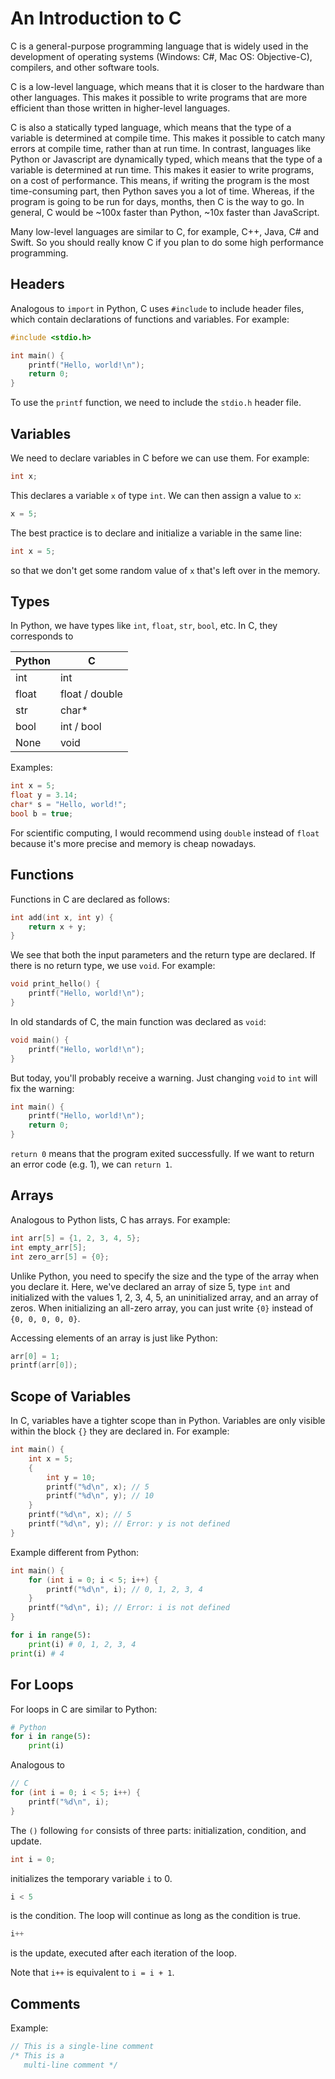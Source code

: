 # An Introduction to C

C is a general-purpose programming language that is widely used in the development of operating systems (Windows: C#,
Mac OS: Objective-C), compilers, and other software tools.

C is a low-level language, which means that it is closer to the hardware than other languages. This makes it possible
to write programs that are more efficient than those written in higher-level languages.

C is also a statically typed language, which means that the type of a variable is determined at compile time. This
makes it possible to catch many errors at compile time, rather than at run time. In contrast, languages like Python
or Javascript are dynamically typed, which means that the type of a variable is determined at run time. This makes
it easier to write programs, on a cost of performance. This means, if writing the program is the most time-consuming
part, then Python saves you a lot of time. Whereas, if the program is going to be run for days, months, then C is the
way to go. In general, C would be ~100x faster than Python, ~10x faster than JavaScript.

Many low-level languages are similar to C, for example, C++, Java, C# and Swift. So you should really know C if you
plan to do some high performance programming.

## Headers

Analogous to `import` in Python, C uses `#include` to include header files, which contain declarations of
functions and variables. For example:

```c
#include <stdio.h>

int main() {
    printf("Hello, world!\n");
    return 0;
}
```

To use the `printf` function, we need to include the `stdio.h` header file.

## Variables

We need to declare variables in C before we can use them. For example:

```c
int x;
```

This declares a variable `x` of type `int`. We can then assign a value to `x`:

```c
x = 5;
```

The best practice is to declare and initialize a variable in the same line:

```c
int x = 5;
```

so that we don't get some random value of `x` that's left over in the memory.

## Types

In Python, we have types like `int`, `float`, `str`, `bool`, etc. In C, they corresponds to

| Python | C              |
| ------ | -------------- |
| int    | int            |
| float  | float / double |
| str    | char\*         |
| bool   | int / bool     |
| None   | void           |

Examples:

```c
int x = 5;
float y = 3.14;
char* s = "Hello, world!";
bool b = true;
```

For scientific computing, I would recommend using `double` instead of `float` because it's more precise and memory is
cheap nowadays.

## Functions

Functions in C are declared as follows:

```c
int add(int x, int y) {
    return x + y;
}
```

We see that both the input parameters and the return type are declared. If there is no return type, we use `void`.
For example:

```c
void print_hello() {
    printf("Hello, world!\n");
}
```

In old standards of C, the main function was declared as `void`:

```c
void main() {
    printf("Hello, world!\n");
}
```

But today, you'll probably receive a warning. Just changing `void` to `int` will fix the warning:

```c
int main() {
    printf("Hello, world!\n");
    return 0;
}
```

`return 0` means that the program exited successfully. If we want to return an error code (e.g. 1), we can `return 1`.

## Arrays

Analogous to Python lists, C has arrays. For example:

```c
int arr[5] = {1, 2, 3, 4, 5};
int empty_arr[5];
int zero_arr[5] = {0};
```

Unlike Python, you need to specify the size and the type of the array when you declare it. Here, we've declared an
array of size 5, type `int` and initialized with the values 1, 2, 3, 4, 5, an uninitialized array, and an array of
zeros. When initializing an all-zero array, you can just write `{0}` instead of `{0, 0, 0, 0, 0}`.

Accessing elements of an array is just like Python:

```c
arr[0] = 1;
printf(arr[0]);
```

## Scope of Variables

In C, variables have a tighter scope than in Python. Variables are only visible within the block `{}` they are
declared in. For example:

```c
int main() {
    int x = 5;
    {
        int y = 10;
        printf("%d\n", x); // 5
        printf("%d\n", y); // 10
    }
    printf("%d\n", x); // 5
    printf("%d\n", y); // Error: y is not defined
}
```

Example different from Python:

```c
int main() {
    for (int i = 0; i < 5; i++) {
        printf("%d\n", i); // 0, 1, 2, 3, 4
    }
    printf("%d\n", i); // Error: i is not defined
}
```

```python
for i in range(5):
    print(i) # 0, 1, 2, 3, 4
print(i) # 4
```

## For Loops

For loops in C are similar to Python:

```python
# Python
for i in range(5):
    print(i)
```

Analogous to

```c
// C
for (int i = 0; i < 5; i++) {
    printf("%d\n", i);
}
```

The `()` following `for` consists of three parts: initialization, condition, and update.

```c
int i = 0;
```

initializes the temporary variable `i` to 0.

```c
i < 5
```

is the condition. The loop will continue as long as the condition is true.

```c
i++
```

is the update, executed after each iteration of the loop.

Note that `i++` is equivalent to `i = i + 1`.

## Comments

Example:

```c
// This is a single-line comment
/* This is a
   multi-line comment */
```
